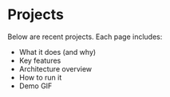 # Projects

Below are recent projects. Each page includes:
- What it does (and why)
- Key features
- Architecture overview
- How to run it
- Demo GIF